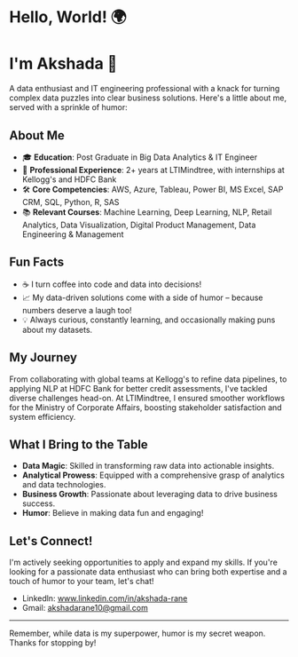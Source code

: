 # Hello, World! 🌍
# I'm Akshada 👋
A data enthusiast and IT engineering professional with a knack for turning complex data puzzles into clear business solutions. Here's a little about me, served with a sprinkle of humor:

## About Me
- 🎓 **Education**: Post Graduate in Big Data Analytics & IT Engineer
- 💼 **Professional Experience**: 2+ years at LTIMindtree, with internships at Kellogg's and HDFC Bank
- 🛠️ **Core Competencies**: AWS, Azure, Tableau, Power BI, MS Excel, SAP CRM, SQL, Python, R, SAS
- 📚 **Relevant Courses**: Machine Learning, Deep Learning, NLP, Retail Analytics, Data Visualization, Digital Product Management, Data Engineering & Management

## Fun Facts
- ☕ I turn coffee into code and data into decisions!
- 📈 My data-driven solutions come with a side of humor – because numbers deserve a laugh too!
- 💡 Always curious, constantly learning, and occasionally making puns about my datasets.

## My Journey
From collaborating with global teams at Kellogg's to refine data pipelines, to applying NLP at HDFC Bank for better credit assessments, I've tackled diverse challenges head-on. At LTIMindtree, I ensured smoother workflows for the Ministry of Corporate Affairs, boosting stakeholder satisfaction and system efficiency.

## What I Bring to the Table
- **Data Magic**: Skilled in transforming raw data into actionable insights.
- **Analytical Prowess**: Equipped with a comprehensive grasp of analytics and data technologies.
- **Business Growth**: Passionate about leveraging data to drive business success.
- **Humor**: Believe in making data fun and engaging!

## Let's Connect!
I'm actively seeking opportunities to apply and expand my skills. If you're looking for a passionate data enthusiast who can bring both expertise and a touch of humor to your team, let's chat!
- Linkedln: www.linkedin.com/in/akshada-rane
- Gmail: akshadarane10@gmail.com
---
Remember, while data is my superpower, humor is my secret weapon. Thanks for stopping by!

